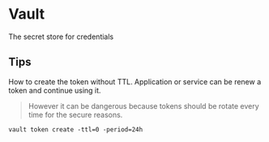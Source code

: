 # Vault

The secret store for credentials

## Tips

How to create the token without TTL. Application or service can be renew a token and continue using it.
> However it can be dangerous because tokens should be rotate every time for the secure reasons.

	vault token create -ttl=0 -period=24h
